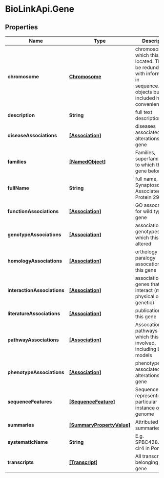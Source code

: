 # BioLinkApi.Gene

## Properties
Name | Type | Description | Notes
------------ | ------------- | ------------- | -------------
**chromosome** | [**Chromosome**](Chromosome.md) | chromosome on which this gene is located. This may be redundant with information in sequence_feature objects but is included here for convenience | [optional] 
**description** | **String** | full text description | [optional] 
**diseaseAssociations** | [**[Association]**](Association.md) | diseases associated with alterations of gene | [optional] 
**families** | [**[NamedObject]**](NamedObject.md) | Families, superfamilies etc to which these gene belongs | [optional] 
**fullName** | **String** | full name, e.g. Synaptosome Associated Protein 29 | [optional] 
**functionAssociations** | [**[Association]**](Association.md) | GO assocations for wild type gene | [optional] 
**genotypeAssociations** | [**[Association]**](Association.md) | associations to genotypes in which this gene is altered | [optional] 
**homologyAssociations** | [**[Association]**](Association.md) | orthology and paralogy assocations for this gene | [optional] 
**interactionAssociations** | [**[Association]**](Association.md) | associations to genes that interact (may be physical or genetic) | [optional] 
**literatureAssociations** | [**[Association]**](Association.md) | publications for this gene | [optional] 
**pathwayAssociations** | [**[Association]**](Association.md) | Assocations to pathways in which this gene is involved, including LEGO models | [optional] 
**phenotypeAssociations** | [**[Association]**](Association.md) | phenotypes associated with alterations of gene | [optional] 
**sequenceFeatures** | [**[SequenceFeature]**](SequenceFeature.md) | Sequence feature representing particular instance on a genome | [optional] 
**summaries** | [**[SummaryPropertyValue]**](SummaryPropertyValue.md) | Attributed textual summaries | [optional] 
**systematicName** | **String** | E.g. SPBC428.08c for clr4 in PomBase | [optional] 
**transcripts** | [**[Transcript]**](Transcript.md) | All transcripts belonging to this gene | [optional] 



